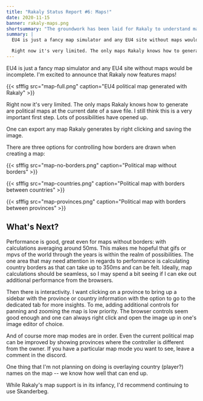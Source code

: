 ```yaml
---
title: "Rakaly Status Report #6: Maps!"
date: 2020-11-15
banner: rakaly-maps.png
shortsummary: "The groundwork has been laid for Rakaly to understand maps. The first step is generating the political map of a save file"
summary: |
  EU4 is just a fancy map simulator and any EU4 site without maps would be incomplete. I'm excited to announce that Rakaly now features maps!

  Right now it's very limited. The only maps Rakaly knows how to generate are political maps at the current date of a save file. I still think this is a very important first step. Lots of possibilities have opened up.
---
```


EU4 is just a fancy map simulator and any EU4 site without maps would be incomplete. I'm excited to announce that Rakaly now features maps!

{{< sfffig src="map-full.png" caption="EU4 political map generated with Rakaly" >}}

Right now it's very limited. The only maps Rakaly knows how to generate are political maps at the current date of a save file. I still think this is a very important first step. Lots of possibilities have opened up.

One can export any map Rakaly generates by right clicking and saving the image.

There are three options for controlling how borders are drawn when creating a map:

{{< sfffig src="map-no-borders.png" caption="Political map without borders" >}}

{{< sfffig src="map-countries.png" caption="Political map with borders between countries" >}}

{{< sfffig src="map-provinces.png" caption="Political map with borders between provinces" >}}

## What's Next?

Performance is good, great even for maps without borders: with calculations averaging around 50ms. This makes me hopeful that gifs or mpvs of the world through the years is within the realm of possibilities. The one area that may need attention in regards to performance is calculating country borders as that can take up to 350ms and can be felt. Ideally, map calculations should be seamless, so I may spend a bit seeing if I can eke out additional performance from the browsers.

Then there is interactivity. I want clicking on a province to bring up a sidebar with the province or country information with the option to go to the dedicated tab for more insights. To me, adding additional controls for panning and zooming the map is low priority. The browser controls seem good enough and one can always right click and open the image up in one's image editor of choice.

And of course more map modes are in order. Even the current political map can be improved by showing provinces where the controller is different from the owner. If you have a particular map mode you want to see, leave a comment in the discord.

One thing that I'm not planning on doing is overlaying country (player?) names on the map -- we know how well that can end up.

While Rakaly's map support is in its infancy, I'd recommend continuing to use Skanderbeg.